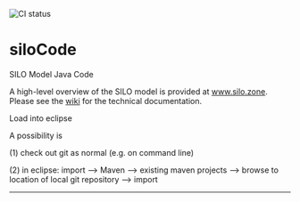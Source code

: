 
![CI status](https://github.com/msmobility/silo/workflows/Java%20CI/badge.svg)


# siloCode
SILO Model Java Code

A high-level overview of the SILO model is provided at www.silo.zone. Please see the [wiki](https://wiki.tum.de/display/msmmodels/SILO) for the technical documentation.

Load into eclipse

A possibility is

(1) check out git as normal (e.g. on command line)

(2) in eclipse: import --> Maven --> existing maven projects --> browse to location of local git repository --> import

-----

